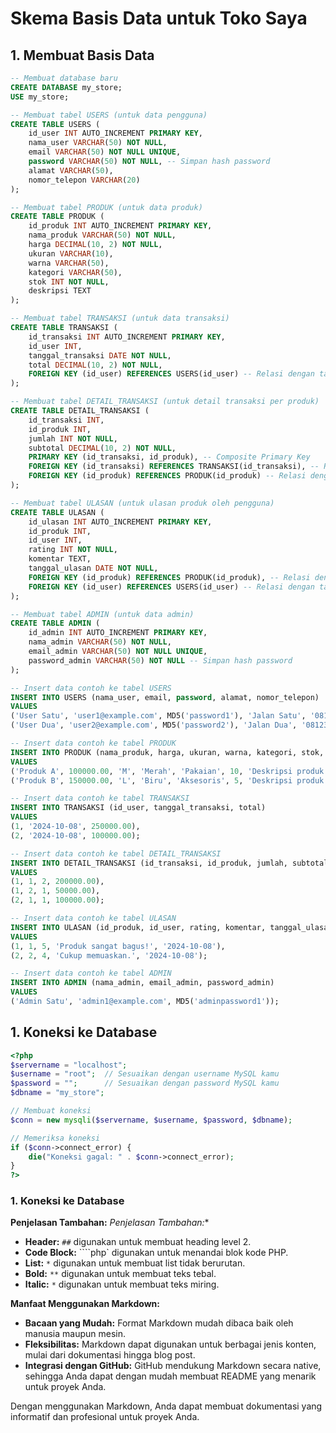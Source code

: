 # Skema Basis Data untuk Toko Saya

## 1. Membuat Basis Data

```sql
-- Membuat database baru
CREATE DATABASE my_store;
USE my_store;

-- Membuat tabel USERS (untuk data pengguna)
CREATE TABLE USERS (
    id_user INT AUTO_INCREMENT PRIMARY KEY,
    nama_user VARCHAR(50) NOT NULL,
    email VARCHAR(50) NOT NULL UNIQUE,
    password VARCHAR(50) NOT NULL, -- Simpan hash password
    alamat VARCHAR(50),
    nomor_telepon VARCHAR(20)
);

-- Membuat tabel PRODUK (untuk data produk)
CREATE TABLE PRODUK (
    id_produk INT AUTO_INCREMENT PRIMARY KEY,
    nama_produk VARCHAR(50) NOT NULL,
    harga DECIMAL(10, 2) NOT NULL,
    ukuran VARCHAR(10),
    warna VARCHAR(50),
    kategori VARCHAR(50),
    stok INT NOT NULL,
    deskripsi TEXT
);

-- Membuat tabel TRANSAKSI (untuk data transaksi)
CREATE TABLE TRANSAKSI (
    id_transaksi INT AUTO_INCREMENT PRIMARY KEY,
    id_user INT,
    tanggal_transaksi DATE NOT NULL,
    total DECIMAL(10, 2) NOT NULL,
    FOREIGN KEY (id_user) REFERENCES USERS(id_user) -- Relasi dengan tabel USERS
);

-- Membuat tabel DETAIL_TRANSAKSI (untuk detail transaksi per produk)
CREATE TABLE DETAIL_TRANSAKSI (
    id_transaksi INT,
    id_produk INT,
    jumlah INT NOT NULL,
    subtotal DECIMAL(10, 2) NOT NULL,
    PRIMARY KEY (id_transaksi, id_produk), -- Composite Primary Key
    FOREIGN KEY (id_transaksi) REFERENCES TRANSAKSI(id_transaksi), -- Relasi dengan tabel TRANSAKSI
    FOREIGN KEY (id_produk) REFERENCES PRODUK(id_produk) -- Relasi dengan tabel PRODUK
);

-- Membuat tabel ULASAN (untuk ulasan produk oleh pengguna)
CREATE TABLE ULASAN (
    id_ulasan INT AUTO_INCREMENT PRIMARY KEY,
    id_produk INT,
    id_user INT,
    rating INT NOT NULL,
    komentar TEXT,
    tanggal_ulasan DATE NOT NULL,
    FOREIGN KEY (id_produk) REFERENCES PRODUK(id_produk), -- Relasi dengan tabel PRODUK
    FOREIGN KEY (id_user) REFERENCES USERS(id_user) -- Relasi dengan tabel USERS
);

-- Membuat tabel ADMIN (untuk data admin)
CREATE TABLE ADMIN (
    id_admin INT AUTO_INCREMENT PRIMARY KEY,
    nama_admin VARCHAR(50) NOT NULL,
    email_admin VARCHAR(50) NOT NULL UNIQUE,
    password_admin VARCHAR(50) NOT NULL -- Simpan hash password
);

-- Insert data contoh ke tabel USERS
INSERT INTO USERS (nama_user, email, password, alamat, nomor_telepon)
VALUES
('User Satu', 'user1@example.com', MD5('password1'), 'Jalan Satu', '08123456789'),
('User Dua', 'user2@example.com', MD5('password2'), 'Jalan Dua', '08123456788');

-- Insert data contoh ke tabel PRODUK
INSERT INTO PRODUK (nama_produk, harga, ukuran, warna, kategori, stok, deskripsi)
VALUES
('Produk A', 100000.00, 'M', 'Merah', 'Pakaian', 10, 'Deskripsi produk A'),
('Produk B', 150000.00, 'L', 'Biru', 'Aksesoris', 5, 'Deskripsi produk B');

-- Insert data contoh ke tabel TRANSAKSI
INSERT INTO TRANSAKSI (id_user, tanggal_transaksi, total)
VALUES
(1, '2024-10-08', 250000.00),
(2, '2024-10-08', 100000.00);

-- Insert data contoh ke tabel DETAIL_TRANSAKSI
INSERT INTO DETAIL_TRANSAKSI (id_transaksi, id_produk, jumlah, subtotal)
VALUES
(1, 1, 2, 200000.00),
(1, 2, 1, 50000.00),
(2, 1, 1, 100000.00);

-- Insert data contoh ke tabel ULASAN
INSERT INTO ULASAN (id_produk, id_user, rating, komentar, tanggal_ulasan)
VALUES
(1, 1, 5, 'Produk sangat bagus!', '2024-10-08'),
(2, 2, 4, 'Cukup memuaskan.', '2024-10-08');

-- Insert data contoh ke tabel ADMIN
INSERT INTO ADMIN (nama_admin, email_admin, password_admin)
VALUES
('Admin Satu', 'admin1@example.com', MD5('adminpassword1'));
```

## 1. Koneksi ke Database
```php
<?php
$servername = "localhost";
$username = "root";  // Sesuaikan dengan username MySQL kamu
$password = "";      // Sesuaikan dengan password MySQL kamu
$dbname = "my_store";

// Membuat koneksi
$conn = new mysqli($servername, $username, $password, $dbname);

// Memeriksa koneksi
if ($conn->connect_error) {
    die("Koneksi gagal: " . $conn->connect_error);
}
?>
```

### 1. Koneksi ke Database
**Penjelasan Tambahan:**
*Penjelasan Tambahan:**

* **Header:** `##` digunakan untuk membuat heading level 2.
* **Code Block:** ````php` digunakan untuk menandai blok kode PHP.
* **List:** `*` digunakan untuk membuat list tidak berurutan.
* **Bold:** `**` digunakan untuk membuat teks tebal.
* **Italic:** `*` digunakan untuk membuat teks miring.

**Manfaat Menggunakan Markdown:**
* **Bacaan yang Mudah:** Format Markdown mudah dibaca baik oleh manusia maupun mesin.
* **Fleksibilitas:** Markdown dapat digunakan untuk berbagai jenis konten, mulai dari dokumentasi hingga blog post.
* **Integrasi dengan GitHub:** GitHub mendukung Markdown secara native, sehingga Anda dapat dengan mudah membuat README yang menarik untuk proyek Anda.

Dengan menggunakan Markdown, Anda dapat membuat dokumentasi yang informatif dan profesional untuk proyek Anda.
